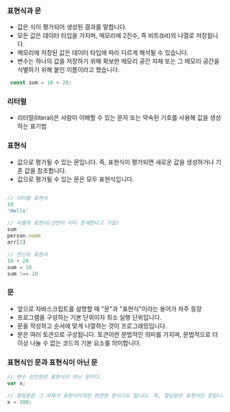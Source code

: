 ### 표현식과 문
- 값은 식이 평가되어 생성된 결과를 말합니다. 
- 모든 값은 데이터 타입을 가지며, 메모리에 2진수, 즉 비트(bit)의 나열로 저장됩니다. 
- 메모리에 저장된 값은 데이터 타입에 따라 다르게 해석될 수 있습니다.
- 변수는 하나의 값을 저장하기 위해 확보한 메모리 공간 자체 또는 그 메모리 공간을 식별하기 위해 붙인 이름이라고 했습니다.

```javascript
 const sum = 10 + 20;
```

### 리터럴
- 리터럴(literal)은 사람이 이해할 수 있는 문자 또는 약속된 기호를 사용해 값을 생성하는 표기법

### 표현식
- 값으로 평가될 수 있는 문입니다. 즉, 표현식이 평가되면 새로운 값을 생성하거나 기존 값을 참조합니다.
- 값으로 평가될 수 있는 문은 모두 표현식입니다.

```javascript

// 리터럴 표현식
10 
'Hello'

// 식별자 표현식(선언이 이미 존재한다고 가정)
sum
person.name
arr[1]

// 연산자 표현식
10 + 20
sum = 10
sum !== 10

```

### 문
- 앞으로 자바스크립트를 설명할 때 "문"과 "표현식"이라는 용어가 자주 등장
- 프로그램을 구성하는 기본 단위이자 최소 실행 단위입니다.
- 문을 작성하고 순서에 맞게 나열하는 것이 프로그래밍입니다.
- 문은 여러 토큰으로 구성됩니다. 토큰이란 문법적인 의미를 가지며, 문법적으로 더 이상 나눌 수 없는 코드의 기본 요소를 의미합니다. 


### 표현식인 문과 표현식이 아닌 문

```javascript
// 변수 선언문은 표현식이 아닌 문이다.
var x;

// 할당문은 그 자체가 표현식이지만 완전한 문이기도 합니다. 즉, 할당문은 표현식인 문입니다.
x = 100;
```
